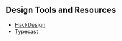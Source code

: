## Design Tools and Resources

* [HackDesign](https://hackdesign.org)
* [Typecast](https://typecast.com)


